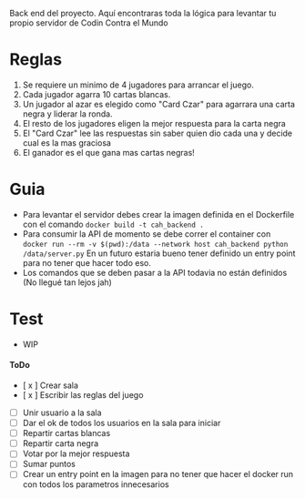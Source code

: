Back end del proyecto.
Aquí encontraras toda la lógica para levantar tu propio servidor de Codin Contra el Mundo

 Reglas
====
1. Se requiere un minimo de 4 jugadores para arrancar el juego.
2. Cada jugador agarra 10 cartas blancas.
3. Un jugador al azar es elegido como "Card Czar" para agarrara una carta negra y liderar la ronda. 
4. El resto de los jugadores eligen la mejor respuesta para la carta negra
5. El "Card Czar" lee las respuestas sin saber quien dio cada una y decide cual es la mas graciosa
6. El ganador es el que gana mas cartas negras!

 Guia
====
- Para levantar el servidor debes crear la imagen definida en el Dockerfile con el comando `docker build -t cah_backend .`
- Para consumir la API de momento se debe correr el container con `docker run --rm -v $(pwd):/data --network host cah_backend python /data/server.py` 
En un futuro estaria bueno tener definido un entry point para no tener que hacer todo eso.
- Los comandos que se deben pasar a la API todavia no están definidos (No llegué tan lejos jah)

 Test
====
- WIP

#### ToDo
- [ x ] Crear sala
- [ x ] Escribir las reglas del juego
- [ ] Unir usuario a la sala
- [ ] Dar el ok de todos los usuarios en la sala para iniciar
- [ ] Repartir cartas blancas
- [ ] Repartir carta negra
- [ ] Votar por la mejor respuesta
- [ ] Sumar puntos
- [ ] Crear un entry point en la imagen para no tener que hacer el docker run con todos los parametros innecesarios